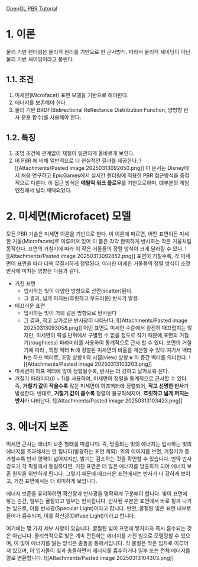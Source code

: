 [OpenGL PBR Tutorial](https://learnopengl.com/PBR/Theory)
# 1. 이론
물리 기반 렌더링은 물리적 원리를 기반으로 한 근사방식. 따라서 물리적 셰이딩이 아닌 물리 기반 셰이딩이라고 불린다.
## 1.1. 조건
1. 미세면(Microfacet) 표면 모델을 기반으로 해야한다.
2. 에너지를 보존해야 한다
3. 물리 기반 BRDF(Bidirectional Reflectance Distribution Function, 양방향 반사 분포 함수)를 사용해야 한다.
## 1.2. 특징
1. 조명 조건에 관계없이 재질이 일관되게 올바르게 보인다.
2. 비 PBR 에 비해 일반적으로 더 현실적인 결과를 제공한다.
![[Attachments/Pasted image 20250313092650.png]]
이 문서는 Disney에서 처음 연구하고 EpicGames에서 실시간 렌더링에 적용한 PBR 접근방식을 중점적으로 다룬다. 이 접근 방식은 **메탈릭 워크 플로우**를 기반으로하며, 대부분의 게임 엔진에서 널리 채택되었다.
# 2. 미세면(Microfacet) 모델
모든 PBR 기술은 미세면 이론을 기반으로 한다. 이 이론에 따르면, 어떤 표면이든 미세한 거울(Microfacets)로 이루어져 있어 이 들은 각각 완벽하게 반사하는 작은 거울처럼 동작한다.
표면의 거칠기에 따라 이 작은 거울들의 정렬 방식이 크게 달라질 수 있다.
![[Attachments/Pasted image 20250313092852.png]]
표면이 거칠수록, 각 미세면이 표면을 따라 더욱 무질서하게 정렬된다.
이러한 미세한 거울들의 정렬 방식이 조명 반사에 미치는 영향은 다음과 같다.
- 거친 표면
	- 입사하는 빛이 다양한 방향으로 산란(scatter)된다.
	- 그 결과, 넓게 퍼지는(흐릿하고 부드러운) 반사가 발생.
- 매끄러운 표면
	- 입사하는 빛이 거의 같은 방향으로 반사된다
	- 그 결과, 작고 날카로운 반사광이 나타난다.
![[Attachments/Pasted image 20250313093058.png]]
어떤 표면도 미세한 수준에서 완전히 매끄럽지는 않지만, 미세면이 픽셀 단위에서 구별할 수 없을 정도로 작기 때문에,표면의 거칠기(roughness) 파라미터를 사용하여 통계적으로 근사 할 수 있다.
포면의 거칠기에 따라 , 특정 벡터 **h** 에 정렬된 미세면의 비율을 계산할 수 있다.여기서 벡터**h**는 하프 벡터로, 조명 방향 **I** 와 시점(view) 방향 **v** 의 중간 벡터를 의미한다.
![[Attachments/Pasted image 20250313103203.png]]
- 미세면이 하프 벡터에 많이 정렬될수록, 반사는 더 강하고 날카로워 진다.
- 거칠기 파라미터(0 ~ 1)를 사용하여, 미세면의 정렬을 통계적으로 근사할 수 있다.
즉, **거칠기 값이 작을수록** 많은 미세면이 하프벡터에 정렬되어, **작고 선명한 반사**가 발생한다. 반대로, **거칠기 값이 클수록** 정렬이 불규칙해지며, **흐릿하고 넓게 퍼지는 반사**가 나타난다.
![[Attachments/Pasted image 20250313103423.png]]
# 3. 에너지 보존
미세면 근사는 에너지 보존 형태를 따릅니다. 즉, 방출되는 빛의 에너지는 입사하는 빛의 에너지를 초과해서는 안 됩니다(발광하는 표면 제외). 위의 이미지를 보면, 거칠기가 증가할수록 반사 영역이 넓어지지만, 밝기는 감소하는 것을 확인할 수 있습니다. 만약 반사 강도가 각 픽셀에서 동일하다면, 거친 표면은 더 많은 에너지를 방출하게 되어 에너지 보존 원칙을 위반하게 됩니다. 그렇기 때문에 매끄러운 표면에서는 반사가 더 강하게 보이고, 거친 표면에서는 더 희미하게 보입니다.

에너지 보존을 유지하려면 확산광과 반사광을 명확하게 구분해야 합니다. 빛이 표면에 닿는 순간, 일부는 굴절되고 일부는 반사됩니다. 반사된 부분은 표면에서 바로 튕겨 나가는 빛으로, 이를 반사광(Specular Light)이라고 합니다. 반면, 굴절된 빛은 표면 내부로 들어가 흡수되며, 이를 확산광(Diffuse Light)이라고 합니다.

여기에는 몇 가지 세부 사항이 있습니다. 굴절된 빛이 표면에 닿자마자 즉시 흡수되는 것은 아닙니다. 물리학적으로 빛은 계속 전진하는 에너지를 가진 빔으로 모델링할 수 있으며, 이 빛이 에너지를 잃는 방식은 충돌을 통해서입니다. 각 물질은 작은 입자로 이루어져 있으며, 이 입자들이 빛과 충돌하면서 에너지를 흡수하거나 일부 또는 전체 에너지를 열로 변환합니다.
![[Attachments/Pasted image 20250313104303.png]]